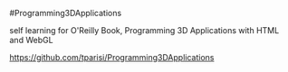 #Programming3DApplications

self learning for O'Reilly Book, Programming 3D Applications with HTML and WebGL

https://github.com/tparisi/Programming3DApplications
